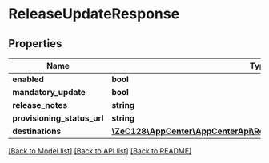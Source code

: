 # ReleaseUpdateResponse

## Properties
Name | Type | Description | Notes
------------ | ------------- | ------------- | -------------
**enabled** | **bool** |  | [optional] 
**mandatory_update** | **bool** |  | [optional] 
**release_notes** | **string** |  | [optional] 
**provisioning_status_url** | **string** |  | [optional] 
**destinations** | [**\ZeC128\AppCenter\AppCenterApi\ReleaseUpdateResponseDestinations[]**](ReleaseUpdateResponseDestinations.md) |  | [optional] 

[[Back to Model list]](../README.md#documentation-for-models) [[Back to API list]](../README.md#documentation-for-api-endpoints) [[Back to README]](../README.md)


